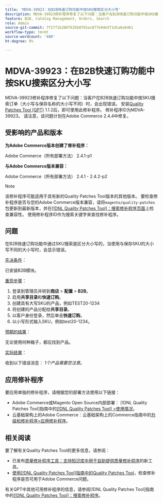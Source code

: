 ```yaml
---
title: 'MDVA-39923：在B2B快速订购功能中按SKU搜索区分大小写'
description: MDVA-39923修补程序修复了以下问题：当客户在B2B快速订购功能中按SKU搜索订单（大小写与保存名称的大小写不同）时，会出现错误。 安装[Quality Patches Tool (QPT)](https://experienceleague.adobe.com/en/docs/commerce-knowledge-base/kb/announcements/commerce-announcements/magento-quality-patches-released-new-tool-to-self-serve-quality-patches) 1.1.2后，即可使用此修补程序。 修补程序ID为MDVA-39923。 请注意，该问题计划在Adobe Commerce 2.4.4中修复。
feature: B2B, Catalog Management, Orders, Search
role: Admin
source-git-commit: 7f17f1b286f635b8f65ac877e9de5f1d1a6a6461
workflow-type: tm+mt
source-wordcount: '480'
ht-degree: 0%

---
```


# MDVA-39923：在B2B快速订购功能中按SKU搜索区分大小写

MDVA-39923修补程序修复了以下问题：当客户在B2B快速订购功能中按SKU搜索订单（大小写与保存名称的大小写不同）时，会出现错误。 安装[Quality Patches Tool (QPT)](https://experienceleague.adobe.com/en/docs/commerce-knowledge-base/kb/announcements/commerce-announcements/magento-quality-patches-released-new-tool-to-self-serve-quality-patches) 1.1.2后，即可使用此修补程序。 修补程序ID为MDVA-39923。 请注意，该问题计划在Adobe Commerce 2.4.4中修复。

## 受影响的产品和版本

**为Adobe Commerce版本创建了修补程序：**

Adobe Commerce（所有部署方法） 2.4.1-p1

**与Adobe Commerce版本兼容：**

Adobe Commerce（所有部署方法） 2.4.1 - 2.4.2-p2

>[!NOTE]
>
>该修补程序可能适用于具有新的Quality Patches Tool版本的其他版本。 要检查修补程序是否与您的Adobe Commerce版本兼容，请将`magento/quality-patches`包更新到最新版本，并在[[!DNL Quality Patches Tool]：搜索修补程序页面](https://experienceleague.adobe.com/en/docs/commerce-knowledge-base/kb/announcements/commerce-announcements/magento-quality-patches-released-new-tool-to-self-serve-quality-patches)上检查兼容性。 使用修补程序ID作为搜索关键字来查找修补程序。

## 问题

在B2B快速订购功能中通过SKU搜索是区分大小写的，当使用与保存SKU的大小写不同的大小写时，会显示错误。

<u>先决条件</u>：

已安装B2B模块。

<u>重现步骤</u>：

1. 登录到管理员并转到&#x200B;**商店** > **配置** > **B2B**。
1. 启用&#x200B;**共享目录**&#x200B;和&#x200B;**快速订购**。
1. 创建具有大写SKU的产品，例如TEST20-1234
1. 将创建的产品分配给&#x200B;**共享目录**。
1. 以客户身份登录，然后单击&#x200B;**快速订购**。
1. 以小写形式输入SKU，例如test20-1234。

<u>预期的结果</u>：

无论使用何种箱子，都应找到产品。

<u>实际结果</u>：

收到以下错误消息： *1个产品需要您注意*。

## 应用修补程序

要应用单独的修补程序，请根据您的部署方法使用以下链接：

* Adobe Commerce或Magento Open Source内部部署： [!DNL Quality Patches Tool]指南中的[[!DNL Quality Patches Tool] >使用情况](/help/tools/quality-patches-tool/usage.md)。
* 云基础架构上的Adobe Commerce：云基础架构上的Commerce指南中的[升级和修补程序>应用修补程序](https://experienceleague.adobe.com/docs/commerce-cloud-service/user-guide/develop/upgrade/apply-patches.html)。

## 相关阅读

要了解有关Quality Patches Tool的更多信息，请参阅：

* 已发布[质量修补程序工具：支持知识库中用于自助提供质量修补程序](https://experienceleague.adobe.com/en/docs/commerce-knowledge-base/kb/announcements/commerce-announcements/magento-quality-patches-released-new-tool-to-self-serve-quality-patches)的新工具。
* [使用[!DNL Quality Patches Tool]指南中的Quality Patches Tool](/help/tools/quality-patches-tool/patches-available-in-qpt/check-patch-for-magento-issue-with-magento-quality-patches.md)，检查修补程序是否可用于Adobe Commerce问题。

有关QPT中其他可用修补程序的信息，请参阅[!DNL Quality Patches Tool]指南中的[[!DNL Quality Patches Tool]：搜索修补程序](https://experienceleague.adobe.com/tools/commerce-quality-patches/index.html)。
